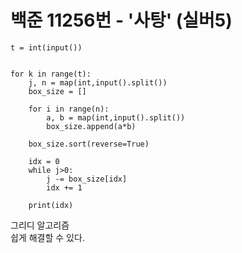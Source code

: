# 백준 11256번 - '사탕' (실버5)

```
t = int(input())


for k in range(t):
    j, n = map(int,input().split())
    box_size = []
    
    for i in range(n):
        a, b = map(int,input().split())
        box_size.append(a*b)

    box_size.sort(reverse=True)

    idx = 0
    while j>0:
        j -= box_size[idx]
        idx += 1

    print(idx)
```

그리디 알고리즘  
쉽게 해결할 수 있다.  
